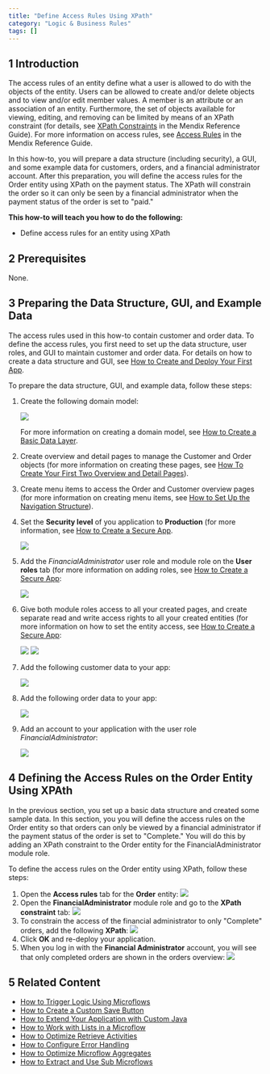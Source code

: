 ```yaml
---
title: "Define Access Rules Using XPath"
category: "Logic & Business Rules"
tags: []
---
```


## 1 Introduction

The access rules of an entity define what a user is allowed to do with the objects of the entity. Users can be allowed to create and/or delete objects and to view and/or edit member values. A member is an attribute or an association of an entity. Furthermore, the set of objects available for viewing, editing, and removing can be limited by means of an XPath constraint (for details, see [XPath Constraints](/refguide6/XPath+Constraints) in the Mendix Reference Guide). For more information on access rules, see [Access Rules](/refguide6/Access+Rules) in the Mendix Reference Guide.

In this how-to, you will prepare a data structure (including security), a GUI, and some example data for customers, orders, and a financial administrator account. After this preparation, you will define the access rules for the Order entity using XPath on the payment status. The XPath will constrain the order so it can only be seen by a financial administrator when the payment status of the order is set to "paid."

**This how-to will teach you how to do the following:**

* Define access rules for an entity using XPath

## 2 Prerequisites

None.

## 3 Preparing the Data Structure, GUI, and Example Data

The access rules used in this how-to contain customer and order data. To define the access rules, you first need to set up the data structure, user roles, and GUI to maintain customer and order data. For details on how to create a data structure and GUI, see [How to Create and Deploy Your First App](Create+and+Deploy+Your+First+App).

To prepare the data structure, GUI, and example data, follow these steps:

1. Create the following domain model:

    ![](attachments/18448705/18581378.png)

    For more information on creating a domain model, see [How to Create a Basic Data Layer](Create+a+Basic+Data+Layer).
2. Create overview and detail pages to manage the Customer and Order objects (for more information on creating these pages, see [How To Create Your First Two Overview and Detail Pages](Create+Your+First+Two+Overview+and+Detail+Pages)).
3. Create menu items to access the Order and Customer overview pages (for more information on creating menu items, see [How to Set Up the Navigation Structure](Setting+Up+the+Navigation+Structure)).
4. Set the **Security level** of you application to **Production** (for more information, see [How to Create a Secure App](Create+a+Secure+App).

    ![](attachments/18448681/18581008.png)
5. Add the *FinancialAdministrator* user role and module role on the **User roles** tab (for more information on adding roles, see [How to Create a Secure App](Create+a+Secure+App):

    ![](attachments/18448681/18581005.png)
6. Give both module roles access to all your created pages, and create separate read and write access rights to all your created entities (for more information on how to set the entity access, see [How to Create a Secure App](Create+a+Secure+App):

    ![](attachments/18448681/18580997.png)
    ![](attachments/18448681/18581003.png)

7. Add the following customer data to your app:

    ![](attachments/18448705/18581374.png)
8. Add the following order data to your app:

    ![](attachments/18448705/18581373.png)
9. Add an account to your application with the user role *FinancialAdministrator*:

    ![](attachments/18448681/18581002.png)

## 4 Defining the Access Rules on the Order Entity Using XPAth

In the previous section, you set up a basic data structure and created some sample data. In this section, you you will define the access rules on the Order entity so that orders can only be viewed by a financial administrator if the payment status of the order is set to "Complete." You will do this by adding an XPath constraint to the Order entity for the FinancialAdministrator module role.

To define the access rules on the Order entity using XPath, follow these steps:

1. Open the **Access rules** tab for the **Order** entity:
    ![](attachments/18448681/18580996.png)
2. Open the **FinancialAdministrator** module role and go to the **XPath constraint** tab:
    ![](attachments/18448681/18581000.png)
3. To constrain the access of the financial administrator to only "Complete" orders, add the following **XPath**:
    ![](attachments/18448681/18580995.png)
4. Click **OK** and re-deploy your application.
5. When you log in with the **Financial Administrator** account, you will see that only completed orders are shown in the orders overview:
    ![](attachments/18448681/18580994.png)

## 5 Related Content

* [How to Trigger Logic Using Microflows](Triggering+Logic+using+Microflows)
* [How to Create a Custom Save Button](Create+a+Custom+Save+Button)
* [How to Extend Your Application with Custom Java](Extending+Your+Application+with+Custom+Java)
* [How to Work with Lists in a Microflow](Working+With+Lists+in+a+Microflow)
* [How to Optimize Retrieve Activities](Optimizing+Retrieve+Activities)
* [How to Configure Error Handling](Set+Up+Error+Handling)
* [How to Optimize Microflow Aggregates](Optimizing+Microflow+Aggregates)
* [How to Extract and Use Sub Microflows](Extract+and+use+sub+microflows)